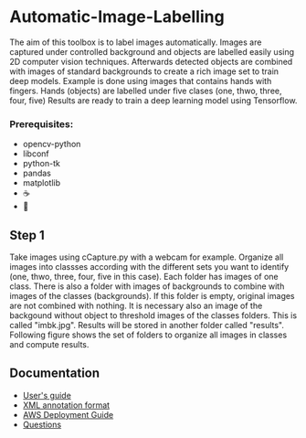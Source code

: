 # Automatic-Image-Labelling
The aim of this toolbox is to label images automatically. Images are captured under controlled background and objects are labelled easily using 2D computer vision techniques. Afterwards detected objects are combined with images of standard backgrounds to create a rich image set to train deep models. 
Example is done using images that contains hands with fingers. Hands (objects) are labelled under five clases (one, thwo, three, four, five)
Results are ready to train a deep learning model using Tensorflow.

### Prerequisites:
- opencv-python
- libconf
- python-tk
- pandas
- matplotlib
- :coffee: 
- :pizza:

## Step 1
Take images using cCapture.py with a webcam for example. 
Organize all images into classses according with the different sets you want to identify (one, thwo, three, four, five in this case). Each folder has images of one class. There is also a folder with images of backgrounds to combine with images of the classes (backgrounds). If this folder is empty, original images are not combined with nothing. It is necessary also an image of the backgound without object to threshold images of the classes folders. This is called "imbk.jpg". Results will be stored in another folder called "results".  Following figure shows the set of folders to organize all images in classes and compute results.

## Documentation

-   [User's guide](cvat/apps/documentation/user_guide.md)
-   [XML annotation format](cvat/apps/documentation/xml_format.md)
-   [AWS Deployment Guide](cvat/apps/documentation/AWS-Deployment-Guide.md)
-   [Questions](#questions)
